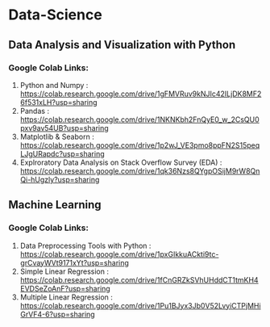 # Data-Science

## Data Analysis and Visualization with Python
### Google Colab Links:
1. Python and Numpy : https://colab.research.google.com/drive/1gFMVRuv9kNJIc42ILjDK8MF26f531xLH?usp=sharing
2. Pandas : https://colab.research.google.com/drive/1NKNKbh2FnQyE0_w_2CsQU0pxv9av54UB?usp=sharing
3. Matplotlib & Seaborn : https://colab.research.google.com/drive/1p2wJ_VE3pmo8ppFN2S15peqLJgURapdc?usp=sharing
4. Explroratory Data Analysis on Stack Overflow Survey (EDA) : https://colab.research.google.com/drive/1qk36Nzs8QYgpOSijM9rW8QnQi-hUgzly?usp=sharing

## Machine Learning 
### Google Colab Links:
1. Data Preprocessing Tools with Python : https://colab.research.google.com/drive/1pxGIkkuACkti9tc-grCvayWVt9171xYt?usp=sharing
2. Simple Linear Regression : https://colab.research.google.com/drive/1fCnGRZkSVhUHddCT1tmKH4EVDSeZoAnF?usp=sharing
3. Multiple Linear Regression : https://colab.research.google.com/drive/1Pu1BJyx3Jb0V52LvyiCTPjMHiGrVF4-6?usp=sharing



